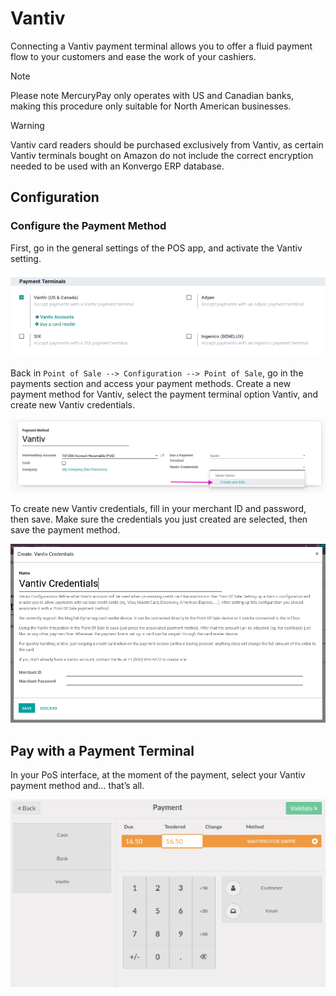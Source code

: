 # Vantiv

Connecting a Vantiv payment terminal allows you to offer a fluid payment
flow to your customers and ease the work of your cashiers.

> [!NOTE]
> Please note MercuryPay only operates with US and Canadian banks,
> making this procedure only suitable for North American businesses.

> [!WARNING]
> Vantiv card readers should be purchased exclusively from Vantiv, as
> certain Vantiv terminals bought on Amazon do not include the correct
> encryption needed to be used with an Konvergo ERP database.

## Configuration

### Configure the Payment Method

First, go in the general settings of the POS app, and activate the
Vantiv setting.

<img src="vantiv/vantiv_01.png" class="align-center" alt="image" />

Back in `Point of Sale --> Configuration --> Point of Sale`, go in the
payments section and access your payment methods. Create a new payment
method for Vantiv, select the payment terminal option Vantiv, and create
new Vantiv credentials.

<img src="vantiv/vantiv_02.png" class="align-center" alt="image" />

To create new Vantiv credentials, fill in your merchant ID and password,
then save. Make sure the credentials you just created are selected, then
save the payment method.

<img src="vantiv/vantiv_03.png" class="align-center" alt="image" />

## Pay with a Payment Terminal

In your PoS interface, at the moment of the payment, select your Vantiv
payment method and… that’s all.

<img src="vantiv/vantiv_04.png" class="align-center" alt="image" />
